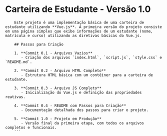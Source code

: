 # Carteira de Estudante - Versão 1.0

        Este projeto é uma implementação básica de uma carteira de estudante utilizando **Vue.js**. A primeira versão do projeto consiste em uma página simples que exibe informações de um estudante (nome, matrícula e curso) utilizando as diretivas básicas do Vue.js.

        ## Passos para Criação

        1. **Commit 0.1 - Arquivos Vazios**  
           - Criação dos arquivos `index.html`, `script.js`, `style.css` e `README.md`.

        2. **Commit 0.2 - Arquivo HTML Completo**  
           - Estrutura HTML básica com um contêiner para a carteira de estudante.

        3. **Commit 0.3 - Arquivo JS Completo**  
           - Inicialização do Vue.js e definição das propriedades reativas.

        4. **Commit 0.4 - README com Passos para Criação**  
           - Documentação detalhada dos passos para criar o projeto.

        5. **Commit 1.0 - Projeto em Produção**  
           - Versão final da primeira etapa, com todos os arquivos completos e funcionais.
        ```

